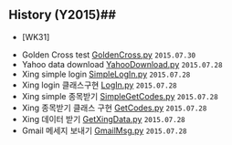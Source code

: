 ## History (Y2015)##

+ [WK31]
 - Golden Cross test [GoldenCross.py](https://github.com/3WiseMen/python/blob/master/7.GoldenCross/GoldenCross.py)  `2015.07.30`
 - Yahoo data download [YahooDownload.py](https://github.com/3WiseMen/python/blob/master/1.YahooDownload/YahooDownload.py)  `2015.07.28`
 - Xing simple login [SimpleLogIn.py](https://github.com/3WiseMen/python/blob/master/2.SimpleLogIn/SimpleLogIn.py) `2015.07.28`
 - Xing login 클래스구현 [LogIn.py](https://github.com/3WiseMen/python/blob/master/3.LogIn/LogIn.py) `2015.07.28`
 - Xing simple 종목받기 [SimpleGetCodes.py](https://github.com/3WiseMen/python/blob/master/4.SimpleGetCodes/SimpleGetCodes.py) `2015.07.28`
 - Xing 종목받기 클래스 구현 [GetCodes.py](https://github.com/3WiseMen/python/blob/master/5.GetCodes/GetCodes.py) `2015.07.28`
 - Xing 데이터 받기 [GetXingData.py](https://github.com/3WiseMen/python/blob/master/6.GetXingData/GetXingData.py) `2015.07.28`
 - Gmail 메세지 보내기 [GmailMsg.py](https://github.com/3WiseMen/python/blob/master/GmailMsg/GmailMsg.py) `2015.07.28`

